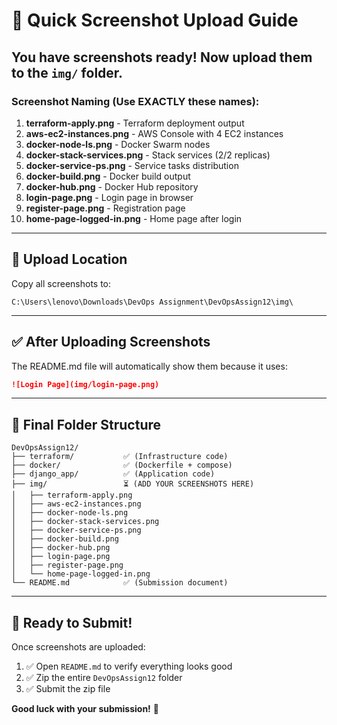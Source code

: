 # 📸 Quick Screenshot Upload Guide

## You have screenshots ready! Now upload them to the `img/` folder.

### Screenshot Naming (Use EXACTLY these names):

1. **terraform-apply.png** - Terraform deployment output
2. **aws-ec2-instances.png** - AWS Console with 4 EC2 instances
3. **docker-node-ls.png** - Docker Swarm nodes
4. **docker-stack-services.png** - Stack services (2/2 replicas)
5. **docker-service-ps.png** - Service tasks distribution
6. **docker-build.png** - Docker build output
7. **docker-hub.png** - Docker Hub repository
8. **login-page.png** - Login page in browser
9. **register-page.png** - Registration page
10. **home-page-logged-in.png** - Home page after login

---

## 📁 Upload Location

Copy all screenshots to:
```
C:\Users\lenovo\Downloads\DevOps Assignment\DevOpsAssign12\img\
```

---

## ✅ After Uploading Screenshots

The README.md file will automatically show them because it uses:
```markdown
![Login Page](img/login-page.png)
```

---

## 🎯 Final Folder Structure

```
DevOpsAssign12/
├── terraform/           ✅ (Infrastructure code)
├── docker/              ✅ (Dockerfile + compose)
├── django_app/          ✅ (Application code)
├── img/                 ⏳ (ADD YOUR SCREENSHOTS HERE)
│   ├── terraform-apply.png
│   ├── aws-ec2-instances.png
│   ├── docker-node-ls.png
│   ├── docker-stack-services.png
│   ├── docker-service-ps.png
│   ├── docker-build.png
│   ├── docker-hub.png
│   ├── login-page.png
│   ├── register-page.png
│   └── home-page-logged-in.png
└── README.md            ✅ (Submission document)
```

---

## 🚀 Ready to Submit!

Once screenshots are uploaded:
1. ✅ Open `README.md` to verify everything looks good
2. ✅ Zip the entire `DevOpsAssign12` folder
3. ✅ Submit the zip file

**Good luck with your submission!** 🎉
